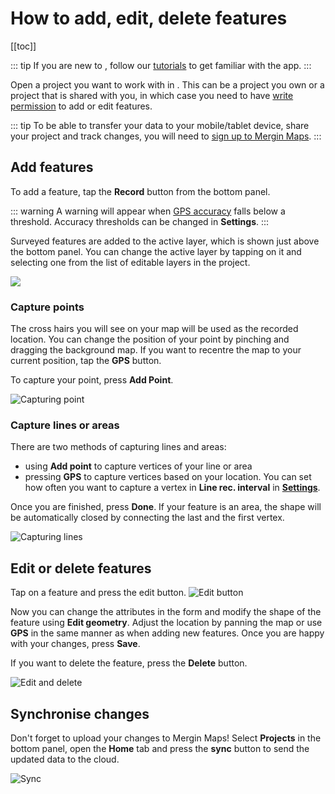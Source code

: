 # How to add, edit, delete features

[[toc]]

::: tip
If you are new to <MobileAppName />, follow our [tutorials](../tutorials/capturing-first-data/) to get familiar with the app.
:::

Open a project you want to work with in <MobileAppName />. This can be a project you own or a project that is shared with you, in which case you need to have [write permission](../manage/permissions/#project-permissions) to add or edit features.

::: tip
To be able to transfer your data to your mobile/tablet device, share your project and track changes, you will need to [sign up to Mergin Maps](../setup/sign-up-to-mergin-maps/).
:::

## Add features
To add a feature, tap the **Record** button from the bottom panel. 

::: warning
A warning will appear when [GPS accuracy](./gps_accuracy/) falls below a threshold. Accuracy thresholds can be changed in **Settings**.
:::

Surveyed features are added to the active layer, which is shown just above the bottom panel. You can change the active layer by tapping on it and selecting one from the list of editable layers in the project.

![](../tutorials/mobile/merginmaps-mobile-active-layer.jpg)

### Capture points
The cross hairs you will see on your map will be used as the recorded location. You can change the position of your point by pinching and dragging the background map. If you want to recentre the map to your current position, tap the **GPS** button. 

To capture your point, press **Add Point**.

![Capturing point](../tutorials/capturing-first-data/merginmaps-mobile-default-point-position.jpg)



### Capture lines or areas
There are two methods of capturing lines and areas:
  - using **Add point** to capture vertices of your line or area
  - pressing **GPS** to capture vertices based on your location. You can set how often you want to capture a vertex in **Line rec. interval** in [**Settings**](./input_ui/#gps-2).

Once you are finished, press **Done**. If your feature is an area, the shape will be automatically closed by connecting the last and the first vertex.

![Capturing lines](./input-capture-line.png)

## Edit or delete features
Tap on a feature and press the edit button.
![Edit button](../tutorials/mobile/merginmaps-mobile-edit-button.jpg)

Now you can change the attributes in the form and modify the shape of the feature using **Edit geometry**. Adjust the location by panning the map or use **GPS** in the same manner as when adding new features. Once you are happy with your changes, press **Save**.

If you want to delete the feature, press the **Delete** button.

![Edit and delete](./input-edit-delete.png)

## Synchronise changes
Don't forget to upload your changes to Mergin Maps! 
Select **Projects** in the bottom panel, open the **Home** tab and press the **sync** button to send the updated data to the cloud.

![Sync](../tutorials/mobile/merginmaps-mobile-sync-project.jpg)

